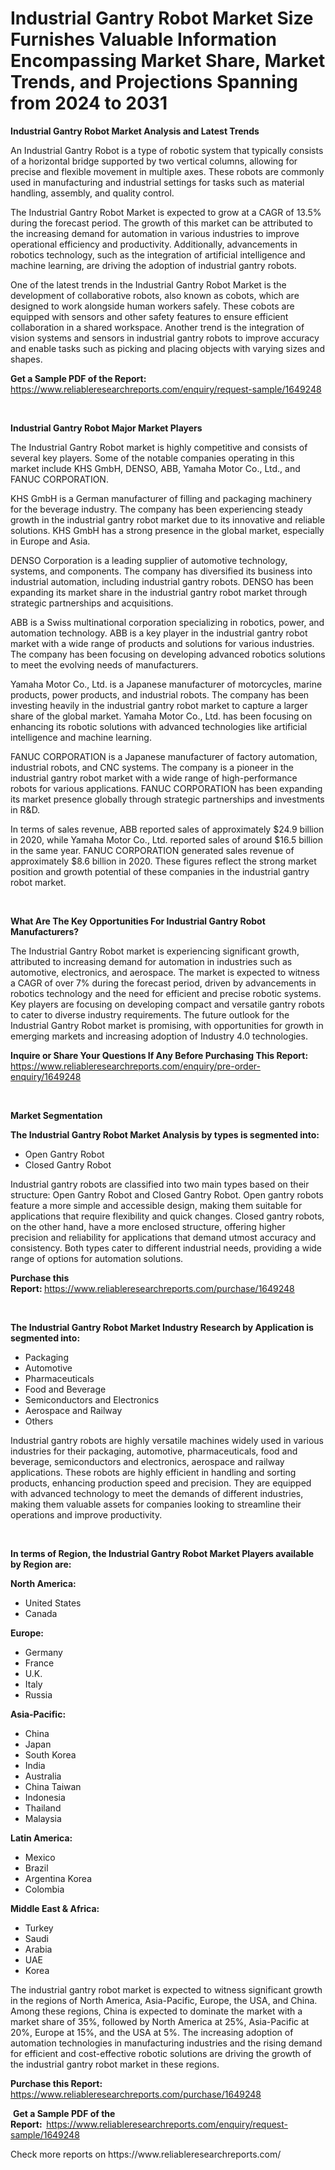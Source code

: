 <p><h1>Industrial Gantry Robot Market Size Furnishes Valuable Information Encompassing Market Share, Market Trends, and Projections Spanning from 2024 to 2031</h1></p><p><strong>Industrial Gantry Robot Market Analysis and Latest Trends</strong></p>
<p><p>An Industrial Gantry Robot is a type of robotic system that typically consists of a horizontal bridge supported by two vertical columns, allowing for precise and flexible movement in multiple axes. These robots are commonly used in manufacturing and industrial settings for tasks such as material handling, assembly, and quality control.</p><p>The Industrial Gantry Robot Market is expected to grow at a CAGR of 13.5% during the forecast period. The growth of this market can be attributed to the increasing demand for automation in various industries to improve operational efficiency and productivity. Additionally, advancements in robotics technology, such as the integration of artificial intelligence and machine learning, are driving the adoption of industrial gantry robots.</p><p>One of the latest trends in the Industrial Gantry Robot Market is the development of collaborative robots, also known as cobots, which are designed to work alongside human workers safely. These cobots are equipped with sensors and other safety features to ensure efficient collaboration in a shared workspace. Another trend is the integration of vision systems and sensors in industrial gantry robots to improve accuracy and enable tasks such as picking and placing objects with varying sizes and shapes.</p></p>
<p><strong>Get a Sample PDF of the Report:&nbsp;</strong> <a href="https://www.reliableresearchreports.com/enquiry/request-sample/1649248">https://www.reliableresearchreports.com/enquiry/request-sample/1649248</a></p>
<p>&nbsp;</p>
<p><strong>Industrial Gantry Robot Major Market Players</strong></p>
<p><p>The Industrial Gantry Robot market is highly competitive and consists of several key players. Some of the notable companies operating in this market include KHS GmbH, DENSO, ABB, Yamaha Motor Co., Ltd., and FANUC CORPORATION.</p><p>KHS GmbH is a German manufacturer of filling and packaging machinery for the beverage industry. The company has been experiencing steady growth in the industrial gantry robot market due to its innovative and reliable solutions. KHS GmbH has a strong presence in the global market, especially in Europe and Asia.</p><p>DENSO Corporation is a leading supplier of automotive technology, systems, and components. The company has diversified its business into industrial automation, including industrial gantry robots. DENSO has been expanding its market share in the industrial gantry robot market through strategic partnerships and acquisitions.</p><p>ABB is a Swiss multinational corporation specializing in robotics, power, and automation technology. ABB is a key player in the industrial gantry robot market with a wide range of products and solutions for various industries. The company has been focusing on developing advanced robotics solutions to meet the evolving needs of manufacturers.</p><p>Yamaha Motor Co., Ltd. is a Japanese manufacturer of motorcycles, marine products, power products, and industrial robots. The company has been investing heavily in the industrial gantry robot market to capture a larger share of the global market. Yamaha Motor Co., Ltd. has been focusing on enhancing its robotic solutions with advanced technologies like artificial intelligence and machine learning.</p><p>FANUC CORPORATION is a Japanese manufacturer of factory automation, industrial robots, and CNC systems. The company is a pioneer in the industrial gantry robot market with a wide range of high-performance robots for various applications. FANUC CORPORATION has been expanding its market presence globally through strategic partnerships and investments in R&D.</p><p>In terms of sales revenue, ABB reported sales of approximately $24.9 billion in 2020, while Yamaha Motor Co., Ltd. reported sales of around $16.5 billion in the same year. FANUC CORPORATION generated sales revenue of approximately $8.6 billion in 2020. These figures reflect the strong market position and growth potential of these companies in the industrial gantry robot market.</p></p>
<p>&nbsp;</p>
<p><strong>What Are The Key Opportunities For Industrial Gantry Robot Manufacturers?</strong></p>
<p><p>The Industrial Gantry Robot market is experiencing significant growth, attributed to increasing demand for automation in industries such as automotive, electronics, and aerospace. The market is expected to witness a CAGR of over 7% during the forecast period, driven by advancements in robotics technology and the need for efficient and precise robotic systems. Key players are focusing on developing compact and versatile gantry robots to cater to diverse industry requirements. The future outlook for the Industrial Gantry Robot market is promising, with opportunities for growth in emerging markets and increasing adoption of Industry 4.0 technologies.</p></p>
<p><strong>Inquire or Share Your Questions If Any Before Purchasing This Report:</strong> <a href="https://www.reliableresearchreports.com/enquiry/pre-order-enquiry/1649248">https://www.reliableresearchreports.com/enquiry/pre-order-enquiry/1649248</a></p>
<p>&nbsp;</p>
<p><strong>Market Segmentation</strong></p>
<p><strong>The Industrial Gantry Robot Market Analysis by types is segmented into:</strong></p>
<p><ul><li>Open Gantry Robot</li><li>Closed Gantry Robot</li></ul></p>
<p><p>Industrial gantry robots are classified into two main types based on their structure: Open Gantry Robot and Closed Gantry Robot. Open gantry robots feature a more simple and accessible design, making them suitable for applications that require flexibility and quick changes. Closed gantry robots, on the other hand, have a more enclosed structure, offering higher precision and reliability for applications that demand utmost accuracy and consistency. Both types cater to different industrial needs, providing a wide range of options for automation solutions.</p></p>
<p><strong>Purchase this Report:&nbsp;</strong><a href="https://www.reliableresearchreports.com/purchase/1649248">https://www.reliableresearchreports.com/purchase/1649248</a></p>
<p>&nbsp;</p>
<p><strong>The Industrial Gantry Robot Market Industry Research by Application is segmented into:</strong></p>
<p><ul><li>Packaging</li><li>Automotive</li><li>Pharmaceuticals</li><li>Food and Beverage</li><li>Semiconductors and Electronics</li><li>Aerospace and Railway</li><li>Others</li></ul></p>
<p><p>Industrial gantry robots are highly versatile machines widely used in various industries for their packaging, automotive, pharmaceuticals, food and beverage, semiconductors and electronics, aerospace and railway applications. These robots are highly efficient in handling and sorting products, enhancing production speed and precision. They are equipped with advanced technology to meet the demands of different industries, making them valuable assets for companies looking to streamline their operations and improve productivity.</p></p>
<p>&nbsp;</p>
<p><strong>In terms of Region, the Industrial Gantry Robot Market Players available by Region are:</strong></p>
<p>
    <p> <strong> North America: </strong>
        <ul>
            <li>United States</li>
            <li>Canada</li>
        </ul>
        </p> 
    <p> <strong> Europe: </strong>
        <ul>
            <li>Germany</li>
            <li>France</li>
            <li>U.K.</li>
            <li>Italy</li>
            <li>Russia</li>
        </ul>
        </p> 
    <p> <strong> Asia-Pacific: </strong>
        <ul>
            <li>China</li>
            <li>Japan</li>
            <li>South Korea</li>
            <li>India</li>
            <li>Australia</li>
            <li>China Taiwan</li>
            <li>Indonesia</li>
            <li>Thailand</li>
            <li>Malaysia</li>
        </ul>
        </p> 
    <p> <strong> Latin America: </strong>
        <ul>
            <li>Mexico</li>
            <li>Brazil</li>
            <li>Argentina Korea</li>
            <li>Colombia</li>
        </ul>
        </p> 
    <p> <strong> Middle East & Africa: </strong>
        <ul>
            <li>Turkey</li>
            <li>Saudi</li>
            <li>Arabia</li>
            <li>UAE</li>
            <li>Korea</li>
        </ul>
    </p>
    </p>
<p><p>The industrial gantry robot market is expected to witness significant growth in the regions of North America, Asia-Pacific, Europe, the USA, and China. Among these regions, China is expected to dominate the market with a market share of 35%, followed by North America at 25%, Asia-Pacific at 20%, Europe at 15%, and the USA at 5%. The increasing adoption of automation technologies in manufacturing industries and the rising demand for efficient and cost-effective robotic solutions are driving the growth of the industrial gantry robot market in these regions.</p></p>
<p><strong>Purchase this Report: </strong><a href="https://www.reliableresearchreports.com/purchase/1649248">https://www.reliableresearchreports.com/purchase/1649248</a></p>
<p>&nbsp;<strong>Get a Sample PDF of the Report:&nbsp;&nbsp;</strong><a href="https://www.reliableresearchreports.com/enquiry/request-sample/1649248">https://www.reliableresearchreports.com/enquiry/request-sample/1649248</a></p>
<p><strong></strong></p>
<p>Check more reports on https://www.reliableresearchreports.com/</p>